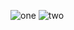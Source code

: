 ![one](https://github.com/ashrafulislamcs/flarie-tasks2/assets/78684586/84817749-90dc-4a54-9368-eba6ff3c0e1c)
![two](https://github.com/ashrafulislamcs/flarie-tasks2/assets/78684586/20078a4d-117c-40b1-8bcd-abf924c7f47a)
